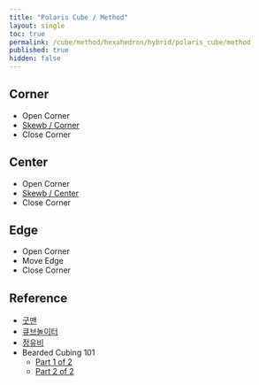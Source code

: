 ```yaml
---
title: "Polaris Cube / Method"
layout: single
toc: true
permalink: /cube/method/hexahedron/hybrid/polaris_cube/method
published: true
hidden: false
---
```


<head>
  <base target="_blank">
</head>



## Corner

- Open Corner
- [Skewb / Corner](/cube/method/hexahedron/skewb/skewb/method#corner)
- Close Corner



## Center

- Open Corner
- [Skewb / Center](/cube/method/hexahedron/skewb/skewb/method#center)
- Close Corner



## Edge

- Open Corner
- Move Edge
- Close Corner



## Reference

- [굿맨](https://youtu.be/tCUtRu769D8)
- [큐브놀이터](https://youtu.be/0TGwXh52Bhc)
- [정유비](https://youtu.be/EouTFsnvoDY)
- Bearded Cubing 101
  - [Part 1 of 2](https://youtu.be/-1JSlSDsbV0)
  - [Part 2 of 2](https://youtu.be/3PWmkA1DCbU)
